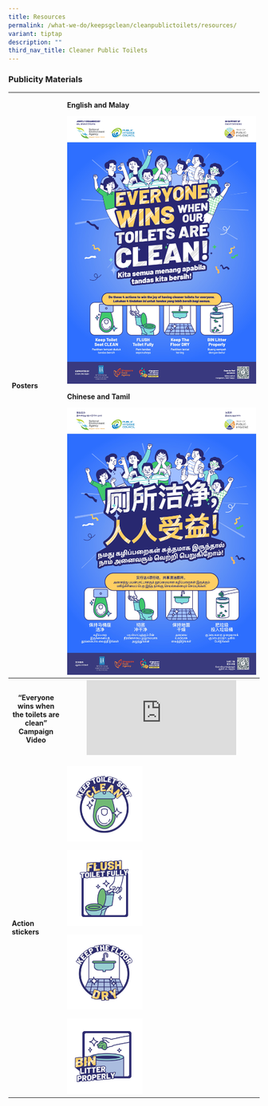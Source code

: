 ```yaml
---
title: Resources
permalink: /what-we-do/keepsgclean/cleanpublictoilets/resources/
variant: tiptap
description: ""
third_nav_title: Cleaner Public Toilets
---
```

<h3>Publicity Materials</h3>
<table style="minWidth: 50px">
<colgroup>
<col>
<col>
</colgroup>
<tbody>
<tr>
<td rowspan="1" colspan="1">
<h4>Posters</h4>
</td>
<td rowspan="1" colspan="1">
<p><strong>English and Malay</strong>
</p><a class="isomer-image-wrapper" href="/images/01.png"><img style="width: 100%" height="auto" width="100%" alt="" src="/images/01.png"></a>
<p></p>
<p><strong>Chinese and Tamil</strong>
</p>
<p></p><a class="isomer-image-wrapper" href="/images/02.png"><img style="width: 100%" height="auto" width="100%" alt="" src="/images/02.png"></a>
</td>
</tr>
<tr>
<th rowspan="1" colspan="1">
<h4>“Everyone wins when the toilets are clean”<br>Campaign Video</h4>
</th>
<th rowspan="1" colspan="1">
<div class="iframe-wrapper">
<iframe allowfullscreen="true" frameborder="0" src="https://www.youtube.com/embed/Nzsm_xo7rgI?si=GsiEwxenCCqLaxdd"></iframe>
</div>
</th>
</tr>
<tr>
<td rowspan="1" colspan="1">
<p><strong>Action stickers</strong>
</p>
</td>
<td rowspan="1" colspan="1">
<p></p><a class="isomer-image-wrapper" href="/images/keep%20sg%20clean/clean%20public%20toilets/241113_NEA_Toilet_Stickers_FA_01.png"><img style="width: 40%;" height="auto" width="100%" alt="" src="/images/Keep SG Clean/Clean Public Toilets/241113_NEA_Toilet_Stickers_FA_01.png"></a>
<p></p><a class="isomer-image-wrapper" href="/images/keep%sg%clean/clean%public%toilets/241113_NEA_Toilet_Stickers_FA_04.png"><img style="width: 40%;" height="auto" width="100%" alt="" src="/images/Keep SG Clean/Clean Public Toilets/241113_NEA_Toilet_Stickers_FA_04.png"></a>
<p></p>
<div class="isomer-image-wrapper">
<img style="width: 40%;" height="auto" width="100%" alt="" src="/images/Keep SG Clean/Clean Public Toilets/241113_NEA_Toilet_Stickers_FA_02.png">
</div>
<p></p><a class="isomer-image-wrapper" href="/images/keep%sg%clean/clean%public%toilets/241113_NEA_Toilet_Stickers_FA_02.png"><img style="width: 40%;" height="auto" width="100%" alt="" src="/images/Keep SG Clean/Clean Public Toilets/241113_NEA_Toilet_Stickers_FA_03.png"></a>
</td>
</tr>
</tbody>
</table>
<p></p>